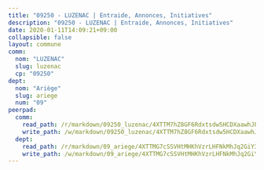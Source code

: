 ```yaml
---
title: "09250 - LUZENAC | Entraide, Annonces, Initiatives"
description: "09250 - LUZENAC | Entraide, Annonces, Initiatives"
date: 2020-01-11T14:09:21+09:00
collapsible: false
layout: commune
comm:
  nom: "LUZENAC"
  slug: luzenac
  cp: "09250"
dept:
  nom: "Ariège"
  slug: ariege
  num: "09"
peerpad:
  comm:
    read_path: /r/markdown/09250_luzenac/4XTTM7hZ8GF6Rdxtsdw5HCDXaawhJPpFm7jsUGcXsJ7CTn9JV
    write_path: /w/markdown/09250_luzenac/4XTTM7hZ8GF6Rdxtsdw5HCDXaawhJPpFm7jsUGcXsJ7CTn9JV-K3TgUgGLPzXdyJnwHbNZzMAXk7J64dLFcDzgyLMM3Az54W6xaQejRgWc7zZparWQeXGNrz61R1PPL7NQyaXstd6sWPvdzZ5WFtQXq9UUUxmphnB5MqWgtLtENQ15CXkvL6xmua9j
  dept:
    read_path: /r/markdown/09_ariege/4XTTMG7cSSVHtMHKhVzrLHFNkMhJq2GiY37tW1RLaySvmC5m7
    write_path: /w/markdown/09_ariege/4XTTMG7cSSVHtMHKhVzrLHFNkMhJq2GiY37tW1RLaySvmC5m7-K3TgTss1C8HjViVkpwivQX7MahnqC11ekSJQuYEnrMDTmDE1FfJsoB9BatqQw5xZL2YVE8soFWdt5YbjPCiw8Nef7nnDAgssxyMxh5u11RAcuqPo3TLSQutK9TFNiNP3xhEoTkkD
---
```


